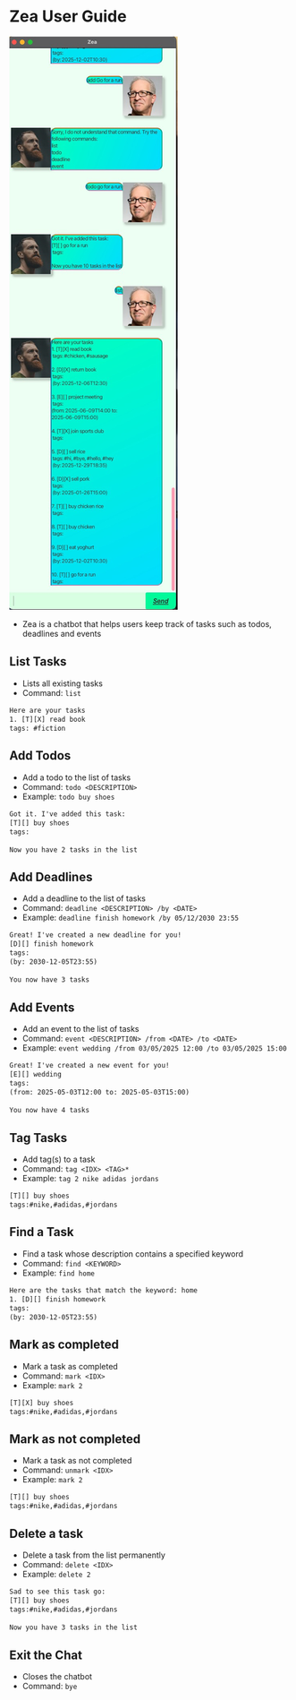 # Zea User Guide

![screenshot](Ui.png)
- Zea is a chatbot that helps users keep track of tasks such as todos, deadlines and events

## List Tasks
- Lists all existing tasks
- Command: `list`
```
Here are your tasks
1. [T][X] read book
tags: #fiction
```

## Add Todos
- Add a todo to the list of tasks
- Command: `todo <DESCRIPTION>`
- Example: `todo buy shoes`
```
Got it. I've added this task: 
[T][] buy shoes
tags: 

Now you have 2 tasks in the list
```

## Add Deadlines
- Add a deadline to the list of tasks
- Command: `deadline <DESCRIPTION> /by <DATE>`
- Example: `deadline finish homework /by 05/12/2030 23:55`

```
Great! I've created a new deadline for you!
[D][] finish homework
tags:
(by: 2030-12-05T23:55)

You now have 3 tasks
```

## Add Events
- Add an event to the list of tasks
- Command: `event <DESCRIPTION> /from <DATE> /to <DATE>`
- Example: `event wedding /from 03/05/2025 12:00 /to 03/05/2025 15:00`
```
Great! I've created a new event for you!
[E][] wedding
tags:
(from: 2025-05-03T12:00 to: 2025-05-03T15:00)

You now have 4 tasks
```

## Tag Tasks
- Add tag(s) to a task
- Command: `tag <IDX> <TAG>*`
- Example: `tag 2 nike adidas jordans`
```
[T][] buy shoes
tags:#nike,#adidas,#jordans
```

## Find a Task
- Find a task whose description contains a specified keyword
- Command: `find <KEYWORD>`
- Example: `find home`
```
Here are the tasks that match the keyword: home
1. [D][] finish homework
tags:
(by: 2030-12-05T23:55)
```

## Mark as completed
- Mark a task as completed
- Command: `mark <IDX>`
- Example: `mark 2`
```
[T][X] buy shoes
tags:#nike,#adidas,#jordans
```

## Mark as not completed
- Mark a task as not completed
- Command: `unmark <IDX>`
- Example: `mark 2`
```
[T][] buy shoes
tags:#nike,#adidas,#jordans
```

## Delete a task
- Delete a task from the list permanently
- Command: `delete <IDX>`
- Example: `delete 2`
```
Sad to see this task go:
[T][] buy shoes
tags:#nike,#adidas,#jordans

Now you have 3 tasks in the list
```

## Exit the Chat
- Closes the chatbot
- Command: `bye`